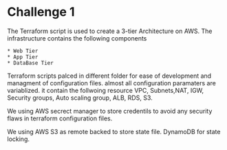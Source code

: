 # Challenge 1
The Terraform script is used to create a 3-tier Architecture on AWS. The infrastructure contains the following components 
````
* Web Tier
* App Tier
* DataBase Tier
````
Terraform scripts palced in different folder for ease of development and managment of configuration files. almost all configuration paramaters are variablized. it contain the follwoing resource
VPC, Subnets,NAT, IGW, Security groups, Auto scaling group, ALB, RDS, S3.

We using AWS secrect manager to store credentils to avoid any security flaws in terraform configuration files.

We using AWS S3 as remote backed to store state file. DynamoDB for state locking.
